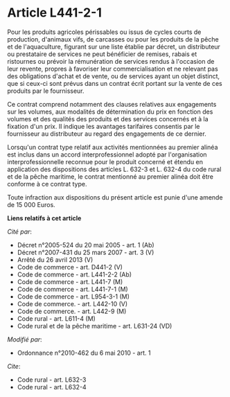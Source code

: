 # Article L441-2-1

Pour les produits agricoles périssables ou issus de cycles courts de production, d'animaux vifs, de carcasses ou pour les
produits de la pêche et de l'aquaculture, figurant sur une liste établie par décret, un distributeur ou prestataire de
services ne peut bénéficier de remises, rabais et ristournes ou prévoir la rémunération de services rendus à l'occasion de
leur revente, propres à favoriser leur commercialisation et ne relevant pas des obligations d'achat et de vente, ou de
services ayant un objet distinct, que si ceux-ci sont prévus dans un contrat écrit portant sur la vente de ces produits par
le fournisseur. 

Ce contrat comprend notamment des clauses relatives aux engagements sur les volumes, aux modalités de détermination du prix
en fonction des volumes et des qualités des produits et des services concernés et à la fixation d'un prix. Il indique les
avantages tarifaires consentis par le fournisseur au distributeur au regard des engagements de ce dernier. 

Lorsqu'un contrat type relatif aux activités mentionnées au premier alinéa est inclus dans un accord interprofessionnel
adopté par l'organisation interprofessionnelle reconnue pour le produit concerné et étendu en application des dispositions
des articles L. 632-3 et L. 632-4 du code rural et de la pêche maritime, le contrat mentionné au premier alinéa doit être
conforme à ce contrat type.

Toute infraction aux dispositions du présent article est punie d'une amende de 15 000 Euros.

**Liens relatifs à cet article**

_Cité par_:

  - Décret n°2005-524 du 20 mai 2005 - art. 1 (Ab)
  - Décret n°2007-431 du 25 mars 2007 - art. 3 (V)
  - Arrêté du 26 avril 2013 (V)
  - Code de commerce - art. D441-2 (V)
  - Code de commerce - art. L441-2-2 (Ab)
  - Code de commerce - art. L441-7 (M)
  - Code de commerce - art. L441-7-1 (M)
  - Code de commerce - art. L954-3-1 (M)
  - Code de commerce. - art. L442-10 (V)
  - Code de commerce. - art. L442-9 (M)
  - Code rural - art. L611-4 (M)
  - Code rural et de la pêche maritime - art. L631-24 (VD)

_Modifié par_:

  - Ordonnance n°2010-462 du 6 mai 2010 - art. 1

_Cite_:

  - Code rural - art. L632-3
  - Code rural - art. L632-4
